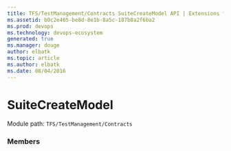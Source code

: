 ```yaml
---
title: TFS/TestManagement/Contracts SuiteCreateModel API | Extensions for Visual Studio Team Services
ms.assetid: b0c2e465-be8d-8e1b-8a5c-187b8a2f6ba2
ms.prod: devops
ms.technology: devops-ecosystem
generated: true
ms.manager: douge
author: elbatk
ms.topic: article
ms.author: elbatk
ms.date: 08/04/2016
---
```


# SuiteCreateModel

Module path: `TFS/TestManagement/Contracts`


### Members

